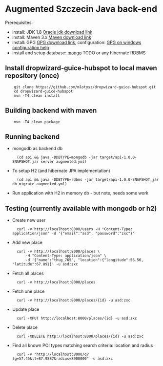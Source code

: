 # Augmented Szczecin Java back-end

Prerequisites:
- install: JDK 1.8 [Oracle jdk download link]
- install: Maven 3.x [Maven download link]
- install: GPG [GPG download link], configuration: [GPG on windows configuration help]
- install and setup database: [mongo] TODO or any hibernate RDBMS

## Install dropwizard-guice-hubspot to local maven repository (once)

        git clone https://github.com/mlotysz/dropwizard-guice-hubspot.git
        cd dropwizard-guice-hubspot
        mvn -T4 clean install

## Building backend with maven

        mvn -T4 clean package

## Running backend

* mongodb as backend db

        (cd api && java -DDBTYPE=mongodb -jar target/api-1.0.0-SNAPSHOT.jar server augmented.yml)

* To setup H2 (and hibernate JPA implementation)

        (cd api && java -DDBTYPE=rdbms -jar target/api-1.0.0-SNAPSHOT.jar db migrate augmented.yml)
        
* Run application with H2 in memory db - but note, needs some work
        
## Testing (currently available with mongodb or h2)

* Create new user

        curl -v http://localhost:8000/users -H "Content-Type: application/json" -d '{"email":"asd", "password":"zxc"}'

* Add new place

		curl -v http://localhost:8000/places \ 
		    -H "Content-Type: application/json" \
		    -d '{"name":"thug_765", "location":{"longitude":56.56, "latitude":67.89}}' -u asd:zxc
		

* Fetch all places 

		curl -v http://localhost:8000/places
	
* Fetch one place 	
		
		curl -v http://localhost:8000/places/{id} -u asd:zxc
		
* Update place

		curl -XPUT http://localhost:8000/places/{id} -u asd:zxc
		
* Delete place

		curl -XDELETE http://localhost:8000/places/{id} -u asd:zxc
		

* Find all known POI types matching search criteria: location and radius

		curl -v "http://localhost:8000/q?lg=57.45&lt=87.9887&radius=8900000" -u asd:zxc
		

[Oracle jdk download link]:http://www.oracle.com/technetwork/java/javase/downloads/index.html
[Maven download link]: http://maven.apache.org/download.cgi?Preferred=ftp://mirror.reverse.net/pub/apache
[GPG download link]: https://www.gnupg.org/download/
[GPG on windows configuration help]: https://virgo47.wordpress.com/2014/08/09/releasing-to-maven-central-with-git-on-windows/
[mongo]: http://docs.mongodb.org/manual/installation/
